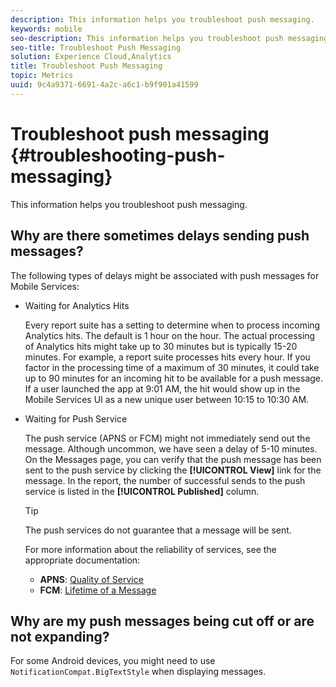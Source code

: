 ```yaml
---
description: This information helps you troubleshoot push messaging.
keywords: mobile
seo-description: This information helps you troubleshoot push messaging.
seo-title: Troubleshoot Push Messaging
solution: Experience Cloud,Analytics
title: Troubleshoot Push Messaging
topic: Metrics
uuid: 9c4a9371-6691-4a2c-a6c1-b9f901a41599
---
```


# Troubleshoot push messaging {#troubleshooting-push-messaging}

This information helps you troubleshoot push messaging.

## Why are there sometimes delays sending push messages?

The following types of delays might be associated with push messages for Mobile Services:  

* Waiting for Analytics Hits

  Every report suite has a setting to determine when to process incoming Analytics hits. The default is 1 hour on the hour. The actual processing of Analytics hits might take up to 30 minutes but is typically 15-20 minutes. For example, a report suite processes hits every hour. If you factor in the processing time of a maximum of 30 minutes, it could take up to 90 minutes for an incoming hit to be available for a push message. If a user launched the app at 9:01 AM, the hit would show up in the Mobile Services UI as a new unique user between 10:15 to 10:30 AM.

* Waiting for Push Service

  The push service (APNS or FCM) might not immediately send out the message. Although uncommon, we have seen a delay of 5-10 minutes. On the Messages page, you can verify that the push message has been sent to the push service by clicking the **[!UICONTROL View]** link for the message. In the report, the number of successful sends to the push service is listed in the **[!UICONTROL Published]** column.  
  
  >[!TIP]
  >
  >The push services do not guarantee that a message will be sent.
  
  For more information about the reliability of services, see the appropriate documentation: 

  * **APNS**: [Quality of Service](https://developer.apple.com/library/content/documentation/NetworkingInternet/Conceptual/RemoteNotificationsPG/APNSOverview.html#//apple_ref/doc/uid/TP40008194-CH8-SW5)
  * **FCM**: [Lifetime of a Message](https://firebase.google.com/docs/cloud-messaging/concept-options#lifetime)

## Why are my push messages being cut off or are not expanding?

For some Android devices, you might need to use `NotificationCompat.BigTextStyle` when displaying messages. 
